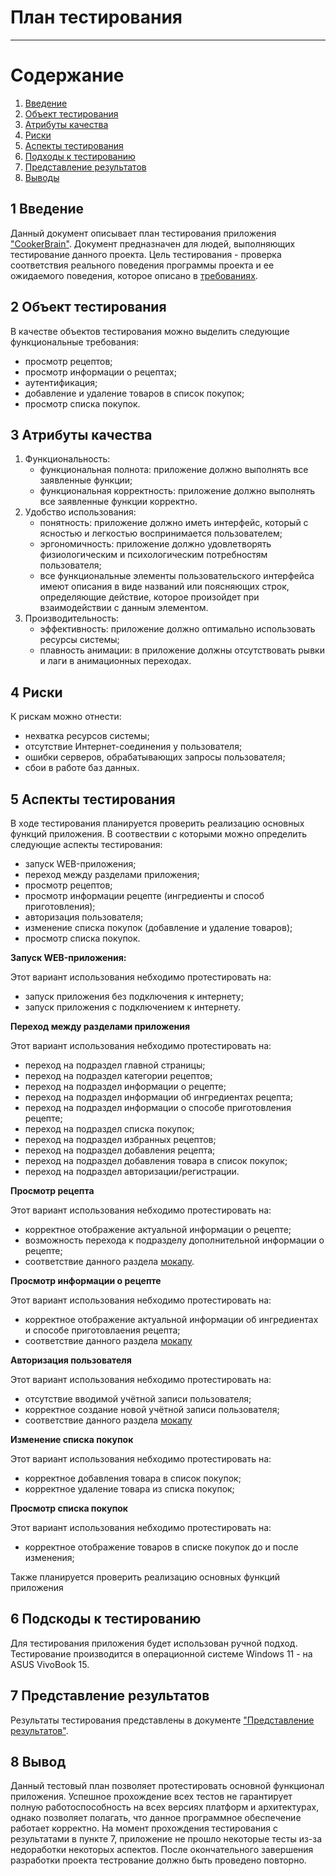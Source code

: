 # План тестирования
---

# Содержание
1. [Введение](#intro)  
2. [Объект тестирования](#object)  
3. [Атрибуты качества](#attributes)  
4. [Риски](#risks)  
5. [Аспекты тестирования](#aspects)  
6. [Подходы к тестированию](#approaches)  
7. [Представление результатов](#results)  
8. [Выводы](#conclusion)  

<a name="intro"/>

## 1 Введение
Данный документ описывает план тестирования приложения ["CookerBrain"](https://github.com/lizakat/cookerbrain). Документ предназначен для людей, выполняющих тестирование данного проекта. Цель тестирования - проверка соответствия реального поведения программы проекта и ее ожидаемого поведения, которое описано в [требованиях](https://github.com/lizakat/cookerbrain/blob/main/documentation/SRS.md).

<a name="object"/>

## 2 Объект тестирования
В качестве объектов тестирования можно выделить следующие функциональные требования:

* просмотр рецептов;
* просмотр информации о рецептах;
* аутентификация;
* добавление и удаление товаров в список покупок;
* просмотр списка покупок.

<a name="attributes"/>

## 3 Атрибуты качества
1. Функциональность:
    * функциональная полнота: приложение должно выполнять все заявленные функции;
    * функциональная корректность: приложение должно выполнять все заявленные функции корректно.
2. Удобство использования:
    * понятность: приложение должно иметь интерфейс, который с ясностью и легкостью воспринимается пользователем;
    * эргономичность: приложение должно удовлетворять физиологическим и психологическим потребностям пользователя;
    * все функциональные элементы пользовательского интерфейса имеют описания в виде названий или поясняющих строк, определяющие действие, которое произойдет при взаимодействии с данным элементом.
3. Производительность:
    * эффективность: приложение должно оптимально использовать ресурсы системы;
    * плавность анимации: в приложение  должны отсутствовать рывки и лаги в анимационных переходах.

<a name="risks"/>

## 4 Риски
К рискам можно отнести:
* нехватка ресурсов системы;
* отсутствие Интернет-соединения у пользователя;
* ошибки серверов, обрабатывающих запросы пользователя;
* сбои  в работе баз данных.

<a name="aspects"/>

## 5 Аспекты тестирования
В ходе тестирования планируется проверить реализацию основных функций приложения. В соотвествии с которыми можно определить следующие аспекты тестирования:
* запуск WEB-приложения;
* переход между разделами приложения;
* просмотр рецептов;
* просмотр информации рецепте (ингредиенты и способ приготовления);
* авторизация пользователя;
* изменение списка покупок (добавление и удаление товаров);
* просмотр списка покупок.

**Запуск WEB-приложения:**

Этот вариант использования небходимо протестировать на:

* запуск приложения без подключения к интернету;
* запуск приложения с подключением к интернету. 

**Переход между разделами приложения**

Этот вариант использования небходимо протестировать на:

* переход на подраздел главной страницы;
* переход на подраздел категории рецептов;
* переход на подраздел информации о рецепте;
* переход на подраздел информации об ингредиентах рецепта;
* переход на подраздел информации о способе приготовления рецепте;
* переход на подраздел списка покупок;
* переход на подраздел избранных рецептов;
* переход на подраздел добавления рецепта;
* переход на подраздел добавления товара в список покупок;
* переход на подраздел авторизации/регистрации.

**Просмотр рецепта**

Этот вариант использования небходимо протестировать на:

* корректное отображение актуальной информации о рецепте;
* возможность перехода к подразделу дополнительной информации о рецепте;
* соответствие данного
  раздела [мокапу](https://github.com/lizakat/cookerbrain/blob/main/mockups/%D0%9F%D1%80%D0%B8%D0%BC%D0%B5%D1%80%20%D1%80%D0%B5%D1%86%D0%B5%D0%BF%D1%82%D0%B0.jpg).

**Просмотр информации о рецепте**

Этот вариант использования небходимо протестировать на:

* корректное отображение актуальной информации об ингредиентах и способе приготовлаения рецепта;
* соответствие данного
  раздела [мокапу](https://github.com/lizakat/cookerbrain/blob/main/mockups/%D0%9F%D1%80%D0%B8%D0%BC%D0%B5%D1%80%20%D1%80%D0%B5%D1%86%D0%B5%D0%BF%D1%82%D0%B0%20(%D0%B8%D0%BD%D0%B3%D1%80%D0%B5%D0%B4%D0%B8%D0%B5%D0%BD%D1%82%D1%8B%20).jpg)

**Авторизация пользователя**

Этот вариант использования небходимо протестировать на:

* отсутствие вводимой учётной записи пользователя;
* корректное создание новой учётной записи пользователя;
* соответствие данного
  раздела [мокапу](https://github.com/lizakat/cookerbrain/blob/main/mockups/%D0%9F%D1%80%D0%B8%D0%BC%D0%B5%D1%80%20%D0%B2%D1%85%D0%BE%D0%B4%D0%B0.jpg)

**Изменение списка покупок**

Этот вариант использования небходимо протестировать на:

* корректное добавления товара в список покупок;
* корректное удаление товара из списка покупок;

**Просмотр списка покупок**

Этот вариант использования небходимо протестировать на:

* корректное отображение товаров в списке покупок до и после изменения;

Также планируется проверить реализацию основных функций приложения

<a name="approaches"/>

## 6 Подскоды к тестированию
Для тестирования приложения будет использован ручной подход. Тестирование производится в операционной системе Windows 11 - на ASUS VivoBook 15.

<a name="results"/>

## 7 Представление результатов
Результаты тестирования представлены в документе ["Представление результатов"](https://github.com/lizakat/cookerbrain/blob/main/testing/Test%20results.md).

<a name="conclusion"/>

## 8 Вывод
Данный тестовый план позволяет протестировать основной функционал приложения. Успешное прохождение всех тестов не гарантирует полную работоспособность на всех версиях платформ и архитектурах, однако позволяет полагать, что данное программное обеспечение работает корректно. На момент прохождения тестирования с результатами в пункте 7, приложение не прошло некоторые тесты из-за недоработки некоторых аспектов. После окончательного завершения разработки проекта тестрование должно быть проведено повторно.
